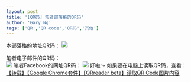 ```yaml
---
layout: post
title: '[QR码] 笔者部落格的QR码'
author: 'Gary Ng'
tags: ['QR','QR code','QR码','其他']
---
```


本部落格的地址QR码：
[![](http://4.bp.blogspot.com/-WoqhHSQRE1g/TqFAz7bhg9I/AAAAAAAAASM/8SfcwuTQXkE/s200/garyngzhongbo.blogspot.com.png)](http://4.bp.blogspot.com/-WoqhHSQRE1g/TqFAz7bhg9I/AAAAAAAAASM/8SfcwuTQXkE/s1600/garyngzhongbo.blogspot.com.png)
  
 笔者电子邮件的QR码：  
[![](http://2.bp.blogspot.com/-FWpj3K2o1No/TqFA-jTdi_I/AAAAAAAAASU/BAqTkETiG5g/s200/garyng.zhongbo%2540gmail.com.png)](http://2.bp.blogspot.com/-FWpj3K2o1No/TqFA-jTdi_I/AAAAAAAAASU/BAqTkETiG5g/s1600/garyng.zhongbo%2540gmail.com.png)
笔者Facebook的网址QR码：
[![](http://3.bp.blogspot.com/-B9hRm2n01oc/TqFBSQ00FAI/AAAAAAAAASc/MKeDYUbbfUY/s200/www.facebook.com+iambatching.png)](http://3.bp.blogspot.com/-B9hRm2n01oc/TqFBSQ00FAI/AAAAAAAAASc/MKeDYUbbfUY/s1600/www.facebook.com+iambatching.png)
好啦～
如果要在电脑上读取QR码，查看：[【转载】【Google Chrome套件】【QRreader
beta】读取QR
Code图片内容](http://garyngzhongbo.blogspot.com/2011/10/google-chromeqrreader-betaqr-code.html)

